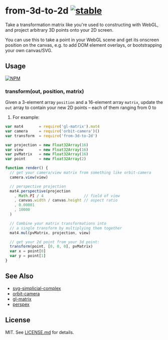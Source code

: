 # from-3d-to-2d [![stable](http://badges.github.io/stability-badges/dist/stable.svg)](http://github.com/badges/stability-badges)

Take a transformation matrix like you're used to constructing with WebGL, and
project arbitrary 3D points onto your 2D screen.

You can use this to take a point in your WebGL scene and get its onscreen
position on the canvas, e.g. to add DOM element overlays, or bootstrapping your
own canvas/SVG.

## Usage

[![NPM](https://nodei.co/npm/from-3d-to-2d.png)](https://nodei.co/npm/from-3d-to-2d/)

### transform(out, position, matrix)

Given a 3-element array `position` and a 16-element array `matrix`, update
the `out` array to contain your new 2D points – each of them ranging from 0 to
1. For example:

``` javascript
var mat4       = require('gl-matrix').mat4
var camera     = require('orbit-camera')()
var transform  = require('from-3d-to-2d')

var projection = new Float32Array(16)
var view       = new Float32Array(16)
var pvMatrix   = new Float32Array(16)
var point      = new Float32Array(2)

function render() {
  // get your camera/view matrix from something like orbit-camera
  camera.view(view)

  // perspective projection
  mat4.perspective(projection
    , Math.PI / 4                  // field of view
    , canvas.width / canvas.height // aspect ratio
    , 0.00001
    , 10000
  )

  // Combine your matrix transformations into
  // a single transform by multiplying them together
  mat4.mul(pvMatrix, projection, view)

  // get your 2d point from your 3d point:
  transform(point, [0, 0, 0], pvMatrix)
  var x = point[0]
  var y = point[1]
}
```

## See Also

* [svg-simplicial-complex](http://github.com/mikolalysenko/svg-simplicial-complex)
* [orbit-camera](http://github.com/mikolalysenko/orbit-camera)
* [gl-matrix](http://github.com/toji/gl-matrix)
* [perspex](http://github.com/cgiffard/perspex)

## License

MIT. See [LICENSE.md](http://github.com/hughsk/from-3d-to-2d/blob/master/LICENSE.md) for details.
